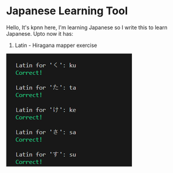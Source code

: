 # Japanese Learning Tool
Hello, It's kpnn here, I'm learning Japanese so I write this to learn Japanese. Upto now it has:

1. Latin - Hiragana mapper exercise 

![Mapper Image](https://github.com/kpnn0100/japanese_learning_tool/blob/main/mapper/mapper.png)